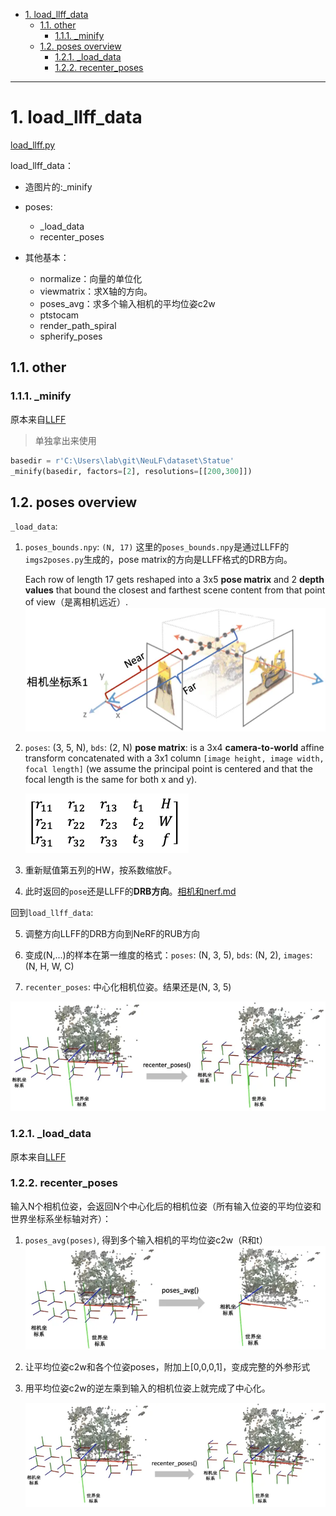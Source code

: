 - [1. load\_llff\_data](#1-load_llff_data)
  - [1.1. other](#11-other)
    - [1.1.1. \_minify](#111-_minify)
  - [1.2. poses overview](#12-poses-overview)
    - [1.2.1. \_load\_data](#121-_load_data)
    - [1.2.2. recenter\_poses](#122-recenter_poses)

---
# 1. load_llff_data

[load_llff.py](../load_llff.py)

load_llff_data：
- 造图片的:_minify
- poses: 
    - _load_data
    - recenter_poses

- 其他基本：
    - normalize：向量的单位化
    - viewmatrix：求X轴的方向。
    - poses_avg：求多个输入相机的平均位姿c2w
    - ptstocam
    - render_path_spiral
    - spherify_poses

## 1.1. other

### 1.1.1. _minify

原本来自[LLFF](https://github.com/Fyusion/LLFF/blob/master/llff/poses/pose_utils.py#L195)


> 单独拿出来使用
```python
basedir = r'C:\Users\lab\git\NeuLF\dataset\Statue'
_minify(basedir, factors=[2], resolutions=[[200,300]])
```
## 1.2. poses overview

`_load_data`: 
1. `poses_bounds.npy`: `(N, 17)`
    这里的`poses_bounds.npy`是通过LLFF的`imgs2poses.py`生成的，pose matrix的方向是LLFF格式的DRB方向。
    
    Each row of length 17 gets reshaped into a 3x5 **pose matrix** and 2 **depth values** that bound the closest and farthest scene content from that point of view（是离相机远近）.
    ![图 2](../images/f4fa168a98ab0798258aa42612f94e3339b11ad22a62a29ca9b7d8b5d03a3f16.png)  
    
2. `poses`: (3, 5, N), `bds`: (2, N)
    **pose matrix**: is a 3x4 **camera-to-world** affine transform concatenated with a 3x1 column `[image height, image width, focal length]` (we assume the principal point is centered and that the focal length is the same for both x and y).
    
    ![图 1](../images/65c171c2a4b9aa3a5fc126e3e104a72b9e20071fae1669f6dc762058466db680.png)

3. 重新赋值第五列的HW，按系数缩放F。

4. 此时返回的`pose`还是LLFF的**DRB方向**。[相机和nerf.md](./相机和nerf.md)

回到`load_llff_data`:

5. 调整方向LLFF的DRB方向到NeRF的RUB方向

6. 变成(N,...)的样本在第一维度的格式：`poses`: (N, 3, 5), `bds`: (N, 2), `images`: (N, H, W, C)

7. `recenter_poses`: 中心化相机位姿。结果还是(N, 3, 5)

![图 6](../images/ad6950fac7b21105815413e7da8faaf7ebbfd28a4f7aeedefbed1b10e2f6b601.png)  



### 1.2.1. _load_data

原本来自[LLFF](https://github.com/Fyusion/LLFF/blob/master/llff/poses/pose_utils.py#L195)


### 1.2.2. recenter_poses
输入N个相机位姿，会返回N个中心化后的相机位姿（所有输入位姿的平均位姿和世界坐标系坐标轴对齐）：
1. `poses_avg(poses)`, 得到多个输入相机的平均位姿c2w（R和t）
    ![图 7](../images/9d4c8f60aa3c6446d765cb69f9bafe5803ecbd64ea7cc6e56864ac28e2c6a04f.png)  

2. 让平均位姿c2w和各个位姿poses，附加上[0,0,0,1]，变成完整的外参形式

3. 用平均位姿c2w的逆左乘到输入的相机位姿上就完成了中心化。

    ![图 6](../images/ad6950fac7b21105815413e7da8faaf7ebbfd28a4f7aeedefbed1b10e2f6b601.png)  

